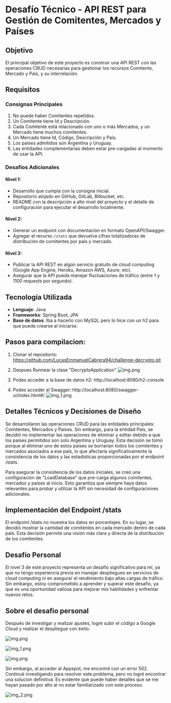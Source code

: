 # Desafío Técnico - API REST para Gestión de Comitentes, Mercados y Países

## Objetivo
El principal objetivo de este proyecto es construir una API REST con las operaciones CRUD necesarias para gestionar los recursos Comitente, Mercado y País, y su interrelación.

## Requisitos

### Consignas Principales
1. No puede haber Comitentes repetidos.
2. Un Comitente tiene Id y Descripción.
3. Cada Comitente está relacionado con uno o más Mercados, y un Mercado tiene muchos comitentes.
4. Un Mercado tiene Id, Código, Descripción y País.
5. Los países admitidos son Argentina y Uruguay.
6. Las entidades complementarias deben estar pre-cargadas al momento de usar la API.

### Desafíos Adicionales
#### Nivel 1:
- Desarrollo que cumpla con la consigna inicial.
- Repositorio alojado en GitHub, GitLab, Bitbucket, etc.
- README con la descripción a alto nivel del proyecto y el detalle de configuración para ejecutar el desarrollo localmente.

#### Nivel 2:
- Generar un endpoint con documentación en formato OpenAPI/Swagger.
- Agregar el recurso `/stats` que devuelva cifras totalizadoras de distribución de comitentes por país y mercado.

#### Nivel 3:
- Publicar la API REST en algún servicio gratuito de cloud computing (Google App Engine, Heroku, Amazon AWS, Azure, etc).
- Asegurar que la API pueda manejar fluctuaciones de tráfico (entre 1 y 1100 requests por segundo).

## Tecnología Utilizada
- **Lenguaje**: Java
- **Frameworks**: Spring Boot, JPA
- **Base de datos**: Iba a hacerlo con MySQL pero lo hice con un h2 para que pueda crearse al iniciarse.

## Pasos para compilacion:
1. Clonar el repositorio:
https://github.com/LucasEmmanuelCabrera94/challenge-decrypto.git

2. Despues Runnear la clase "DecryptoApplication"
![img.png](src/main/resources/images/img.png)

3. Podes acceder a la base de datos h2:
http://localhost:8080/h2-console

4. Podes acceder al Swagger:
http://localhost:8080/swagger-ui/index.html#/
![img_1.png](src/main/resources/images/img_1.png)

## Detalles Técnicos y Decisiones de Diseño
Se desarrollaron las operaciones CRUD para las entidades principales: Comitentes, Mercados y Países. Sin embargo, para la entidad País, se decidió no implementar las operaciones de eliminar y editar debido a que los países permitidos son solo Argentina y Uruguay. Esta decisión se tomó porque al eliminar uno de estos países se borrarían todos los comitentes y mercados asociados a ese país, lo que afectaría significativamente la consistencia de los datos y las estadísticas proporcionadas por el endpoint /stats.

Para asegurar la consistencia de los datos iniciales, se creó una configuración de "LoadDatabase" que pre-carga algunos comitentes, mercados y países al inicio. Esto garantiza que siempre haya datos relevantes para probar y utilizar la API sin necesidad de configuraciones adicionales.

## Implementación del Endpoint /stats
El endpoint /stats no muestra los datos en porcentajes. En su lugar, se decidió mostrar la cantidad de comitentes en cada mercado dentro de cada país. Esta decisión permite una visión más clara y directa de la distribución de los comitentes.

## Desafío Personal

El nivel 3 de este proyecto representa un desafío significativo para mí, ya que no tengo experiencia previa en manejar despliegues en servicios de cloud computing ni en asegurar el rendimiento bajo altas cargas de tráfico. Sin embargo, estoy comprometido a aprender y superar este desafío, ya que es una oportunidad valiosa para mejorar mis habilidades y enfrentar nuevos retos.

## Sobre el desafio personal

Después de investigar y realizar ajustes, logré subir el código a Google Cloud y realizar el despliegue con éxito:

![img.png](src/main/resources/images/img_3.png)

![img_1.png](src/main/resources/images/img_4.png)

![img.png](src/main/resources/images/img_5.png)

Sin embargo, al acceder al Appspot, me encontré con un error 502. Continué investigando para resolver este problema, pero no logré encontrar una solución definitiva. Es evidente que puede haber detalles que se me hayan pasado por alto al no estar familiarizado con este proceso.


![img_2.png](src/main/resources/images/img_2.png)
